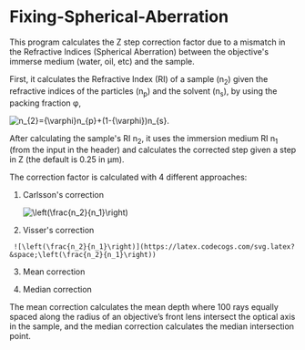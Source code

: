 # Fixing-Spherical-Aberration
This program calculates the Z step correction factor due to a mismatch in the Refractive Indices (Spherical Aberration) between the objective's immerse medium (water, oil, etc) and the sample.

First, it calculates the Refractive Index (RI) of a sample (n<sub>2</sub>) given the refractive indices of the particles (n<sub>p</sub>) and the solvent (n<sub>s</sub>), by using the packing fraction &phi;,

![n_{2}={\varphi}n_{p}+(1-{\varphi})n_{s}](https://latex.codecogs.com/svg.latex?&space;n_{2}={\varphi}n_{p}+(1-{\varphi})n_{s}).

After calculating the sample's RI n<sub>2</sub>, it uses the immersion medium RI n<sub>1</sub> (from the input in the header) and calculates the corrected step given a step in Z (the default is 0.25 in &mu;m).

The correction factor is calculated with 4 different approaches:

   1) Carlsson's correction

      ![\left(\frac{n_2}{n_1}\right)](https://latex.codecogs.com/svg.latex?&space;\left(\frac{n_2}{n_1}\right))
   2) Visser's correction

     ![\left(\frac{n_2}{n_1}\right)](https://latex.codecogs.com/svg.latex?&space;\left(\frac{n_2}{n_1}\right))
   3) Mean correction
   
   4) Median correction

The mean correction calculates the mean depth where 100 rays equally spaced along the radius of an objective’s front lens intersect the optical axis in the sample, and the median correction calculates the median intersection point.
